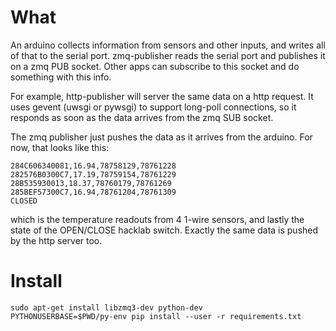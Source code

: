 What
====

An arduino collects information from sensors and other inputs, and writes all of that to the serial port.
zmq-publisher reads the serial port and publishes it on a zmq PUB socket. Other apps can subscribe to this
socket and do something with this info.

For example, http-publisher will server the same data on a http request. It uses gevent (uwsgi or pywsgi) to
support long-poll connections, so it responds as soon as the data arrives from the zmq SUB socket.

The zmq publisher just pushes the data as it arrives from the arduino. For now, that looks like this:

    284C606340081,16.94,78758129,78761228
    282576B0300C7,17.19,78759154,78761229
    28B535930013,18.37,78760179,78761269
    285BEF57300C7,16.94,78761204,78761309
    CLOSED

which is the temperature readouts from 4 1-wire sensors, and lastly the state of the OPEN/CLOSE hacklab switch.
Exactly the same data is pushed by the http server too.


Install
=======

    sudo apt-get install libzmq3-dev python-dev
    PYTHONUSERBASE=$PWD/py-env pip install --user -r requirements.txt
